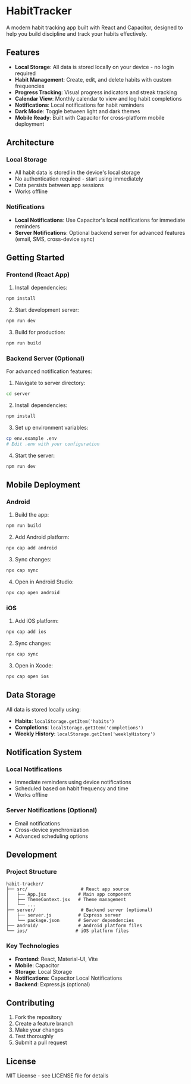 # HabitTracker

A modern habit tracking app built with React and Capacitor, designed to help you build discipline and track your habits effectively.

## Features

- **Local Storage**: All data is stored locally on your device - no login required
- **Habit Management**: Create, edit, and delete habits with custom frequencies
- **Progress Tracking**: Visual progress indicators and streak tracking
- **Calendar View**: Monthly calendar to view and log habit completions
- **Notifications**: Local notifications for habit reminders
- **Dark Mode**: Toggle between light and dark themes
- **Mobile Ready**: Built with Capacitor for cross-platform mobile deployment

## Architecture

### Local Storage
- All habit data is stored in the device's local storage
- No authentication required - start using immediately
- Data persists between app sessions
- Works offline

### Notifications
- **Local Notifications**: Use Capacitor's local notifications for immediate reminders
- **Server Notifications**: Optional backend server for advanced features (email, SMS, cross-device sync)

## Getting Started

### Frontend (React App)

1. Install dependencies:
```bash
npm install
```

2. Start development server:
```bash
npm run dev
```

3. Build for production:
```bash
npm run build
```

### Backend Server (Optional)

For advanced notification features:

1. Navigate to server directory:
```bash
cd server
```

2. Install dependencies:
```bash
npm install
```

3. Set up environment variables:
```bash
cp env.example .env
# Edit .env with your configuration
```

4. Start the server:
```bash
npm run dev
```

## Mobile Deployment

### Android

1. Build the app:
```bash
npm run build
```

2. Add Android platform:
```bash
npx cap add android
```

3. Sync changes:
```bash
npx cap sync
```

4. Open in Android Studio:
```bash
npx cap open android
```

### iOS

1. Add iOS platform:
```bash
npx cap add ios
```

2. Sync changes:
```bash
npx cap sync
```

3. Open in Xcode:
```bash
npx cap open ios
```

## Data Storage

All data is stored locally using:

- **Habits**: `localStorage.getItem('habits')`
- **Completions**: `localStorage.getItem('completions')`
- **Weekly History**: `localStorage.getItem('weeklyHistory')`

## Notification System

### Local Notifications
- Immediate reminders using device notifications
- Scheduled based on habit frequency and time
- Works offline

### Server Notifications (Optional)
- Email notifications
- Cross-device synchronization
- Advanced scheduling options

## Development

### Project Structure
```
habit-tracker/
├── src/                    # React app source
│   ├── App.jsx            # Main app component
│   ├── ThemeContext.jsx   # Theme management
│   └── ...
├── server/                 # Backend server (optional)
│   ├── server.js          # Express server
│   └── package.json       # Server dependencies
├── android/               # Android platform files
└── ios/                  # iOS platform files
```

### Key Technologies
- **Frontend**: React, Material-UI, Vite
- **Mobile**: Capacitor
- **Storage**: Local Storage
- **Notifications**: Capacitor Local Notifications
- **Backend**: Express.js (optional)

## Contributing

1. Fork the repository
2. Create a feature branch
3. Make your changes
4. Test thoroughly
5. Submit a pull request

## License

MIT License - see LICENSE file for details
